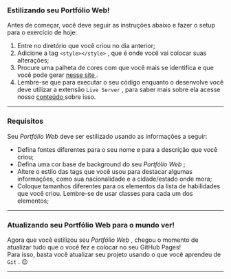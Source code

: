 <div class=" col-span-12 content-section-box"><div class="dark-screen"></div><h3 id="estilizando-seu-portfolio-web" class="title-section">
  Estilizando seu Portfólio Web!
</h3>
<div class="pt-1 pb-1">
  Antes de começar, você deve seguir as instruções abaixo e fazer o setup para o exercício de hoje:
</div>
<ol>
  <li>
    Entre no diretório que você criou no dia anterior;
  </li>
  <li>
    Adicione a tag 
<code class="inline">&lt;style&gt;&lt;/style&gt;</code>    , que é onde você vai colocar suas alterações;
  </li>
  <li>
    Procure uma palheta de cores com que você mais se identifica e que você pode gerar  
    <a class="external-link" href="https://coolors.co/" target="_blank" rel="noopener noreferrer">
      nesse site
    </a>
    .
  </li>
  <li>
    Lembre-se que para executar o seu código enquanto o desenvolve você deve utilizar a extensão 
<code class="inline">Live Server</code>    , para saber mais sobre ela acesse nosso 
    <a href="/course/real-life-engineer/vscode">
      conteúdo
    </a>
     sobre isso.
  </li>
</ol>
<hr class="thin">
</div>

<div class=" col-span-12 content-section-box"><div class="dark-screen"></div><h3 id="requisitos" class="title-section">
  Requisitos
</h3>
<div class="pt-1 pb-1">
  Seu 
  <em>
    Portfólio Web
  </em>
   deve ser estilizado usando as informações a seguir:
</div>
<ul>
  <li>
    <div class="pt-1 pb-1">
      Defina fontes diferentes para o seu nome e para a descrição que você criou;
    </div>
  </li>
  <li>
    <div class="pt-1 pb-1">
      Defina uma cor base de background do seu 
      <em>
        Portfólio Web
      </em>
      ;
    </div>
  </li>
  <li>
    <div class="pt-1 pb-1">
      Altere o estilo das tags que você usou para destacar algumas informações, como sua nacionalidade e a cidade/estado onde mora;
    </div>
  </li>
  <li>
    <div class="pt-1 pb-1">
      Coloque tamanhos diferentes para os elementos da lista de habilidades que você criou. Lembre-se de usar classes para cada um dos elementos;
    </div>
  </li>
</ul>
<hr class="thin">
</div>

<div class=" col-span-12 content-section-box"><div class="dark-screen"></div><h3 id="atualizando-seu-portfolio-web-para-o-mundo-ver" class="title-section">
  Atualizando seu Portfólio Web para o mundo ver!
</h3>
<div class="pt-1 pb-1">
  Agora que você estilizou seu 
  <em>
    Portfólio Web
  </em>
  , chegou o momento de atualizar tudo que o você fez e colocar no seu GitHub Pages!
</div>
<div class="pt-1 pb-1">
  Para isso, basta você atualizar seu projeto usando o que você aprendeu de 
<code class="inline">Git</code>  . 😉
</div>
<hr class="thin">
</div>